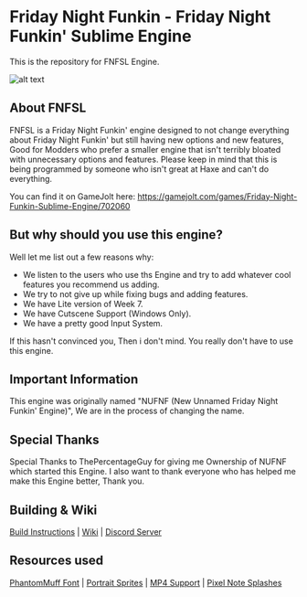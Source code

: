 # Friday Night Funkin - Friday Night Funkin' Sublime Engine

This is the repository for FNFSL Engine.

![alt text](https://github.com/SpunBlue/Friday-Night-Funkin-Sublime-Engine/blob/master/assets/shared/images/sublimeengine.png?raw=true)

## About FNFSL
FNFSL is a Friday Night Funkin' engine designed to not change everything about Friday Night Funkin' but still having new options and new features, Good for Modders who prefer a smaller engine that isn't terribly bloated with unnecessary options and features. Please keep in mind that this is being programmed by someone who isn't great at Haxe and can't do everything.
 
You can find it on GameJolt here: https://gamejolt.com/games/Friday-Night-Funkin-Sublime-Engine/702060

## But why should you use this engine?
Well let me list out a few reasons why:
* We listen to the users who use ths Engine and try to add whatever cool features you recommend us adding.
* We try to not give up while fixing bugs and adding features.
* We have Lite version of Week 7.
* We have Cutscene Support (Windows Only).
* We have a pretty good Input System.

If this hasn't convinced you, Then i don't mind. You really don't have to use this engine.

## Important Information
This engine was originally named "NUFNF (New Unnamed Friday Night Funkin' Engine)", We are in the process of changing the name.
 
## Special Thanks
Special Thanks to ThePercentageGuy for giving me Ownership of NUFNF which started this Engine.
I also want to thank everyone who has helped me make this Engine better, Thank you.

## Building & Wiki
 [Build Instructions](https://github.com/SpunBlue/Friday-Night-Funkin-Sublime-Engine/wiki/Build-Instructions) | [Wiki](https://github.com/SpunBlue/Friday-Night-Funkin-Sublime-Engine/wiki) | [Discord Server](https://discord.gg/wdNrAPxcHN)
 
## Resources used
 [PhantomMuff Font](https://gamebanana.com/tools/7763) | [Portrait Sprites](https://gamebanana.com/mods/44223) | [MP4 Support](https://github.com/brightfyregit/Friday-Night-Funkin-Mp4-Video-Support) | [Pixel Note Splashes](https://gamebanana.com/mods/360401)
